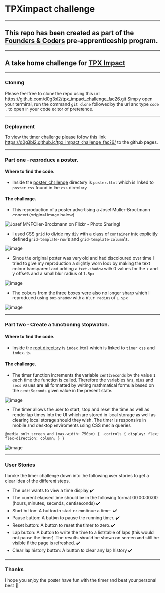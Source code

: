 # TPXimpact challenge

---

## This repo has been created as part of the [Founders & Coders](https://learn.foundersandcoders.com) pre-apprenticeship program.

---

## A take home challenge for [TPX Impact](https://www.tpximpact.com/)

---

### Cloning 

Please feel free to clone the repo using this url https://github.com/d0g3bl2/tpx_impact_challenge_fac26.git Simply open your terminal, run the command `git clone` followed by the url and type `code .` to open in your code editor of preference.

---

### Deployment 

To view the timer challenge please follow this link https://d0g3bl2.github.io/tpx_impact_challenge_fac26/ to the github pages.

---

### Part one - reproduce a poster.

#### Where to find the code.

- Inside the [poster_challenge](https://github.com/d0g3bl2/tpx_impact_challenge_fac26/tree/main/poster_challenge) directory is `poster.html` which is linked to `poster.css` found in the `css` directory

#### The challenge.

- This reproduction of a poster advertising a Josef Muller-Brockmann concert (original image below)..

![Josef M%FCller-Brockmann on Flickr - Photo Sharing!](https://user-images.githubusercontent.com/99536044/205094095-a76c87e4-849d-4247-92ea-79c984c7d3b3.jpg)

- I used CSS `grid` to divide my `div` with a class of `container` into explicitly defined `grid-template-row`'s and `grid-template-column`'s.

![image](https://user-images.githubusercontent.com/99536044/205154348-7ecf195a-aeda-46f3-a584-4c2f4fe3c559.png)

- Since the original poster was very old and had discoloured over time I tried to give my reproduction a slightly worn look by making the text colour transparent and adding a `text-shadow` with 0 values for the x and y offsets and a small blur radius of `1.5px` 

![image](https://user-images.githubusercontent.com/99536044/205147811-cca0b63d-0579-4a85-b779-33ce527a8a67.png)

- The colours from the three boxes were also no longer sharp which I reproduced using `box-shadow` with a `blur radius` of `1.9px`

![image](https://user-images.githubusercontent.com/99536044/205149149-12da0aaf-4718-4455-b66d-1802ff4ded25.png)

---

### Part two - Create a functioning stopwatch.

#### Where to find the code.

- Inside the [root directory](https://github.com/d0g3bl2/tpx_impact_challenge_fac26) is `index.html` which is linked to `timer.css` and `index.js`.

#### The challenge.

- The timer function increments the variable `centiSeconds` by the value `1` each time the function is called. Therefore the variables `hrs`, `mins` and `secs` values are all formatted by writing mathmatical formula based on the `centiSeconds` given value in the present state.

![image](https://user-images.githubusercontent.com/99536044/205152319-8a94c432-cf4e-41f5-b795-27c1a04d2576.png)

- The timer allows the user to start, stop and reset the time as well as render lap times into the UI which are stored in local storage as well as clearing local storage should they wish. The timer is responsive in mobile and desktop enviroments using CSS media queries

`@media only screen and (max-width: 750px) {
.controls {
    display: flex;
    flex-direction: column;
}
    }`
    
![image](https://user-images.githubusercontent.com/99536044/205100953-64e44fbd-edac-48c3-840b-1f9e1a192e9b.png)

---

### User Stories

I broke the timer challenge down into the following user stories to get a clear idea of the different steps.

- The user wants to view a time display ✔️ 
- The current elapsed time should be in the following format 00:00:00:00 (hours, minutes, seconds, centiseconds) ✔️
- Start button: A button to start or continue a timer. ✔️
- Pause button: A button to pause the running timer. ✔️
- Reset button: A button to reset the timer to zero. ✔️
- Lap button: A button to write the time to a list/table of laps (this would not pause the timer). The results should be shown on screen and still be visible if the page is refreshed. ✔️
- Clear lap history button: A button to clear any lap history ✔️

---

### Thanks 

I hope you enjoy the poster have fun with the timer and beat your personal best 🙂
